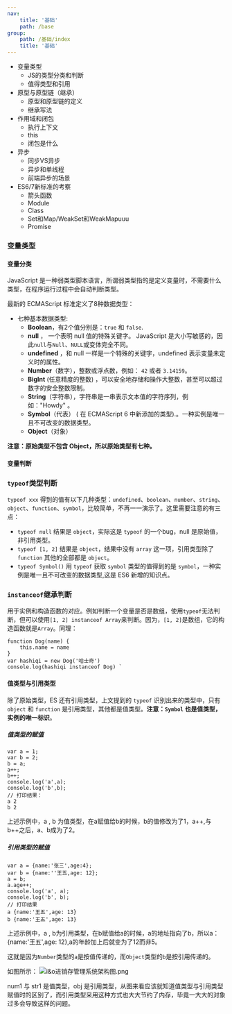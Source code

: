 ```yaml
---
nav:
    title: '基础'
    path: /base
group:
    path: /基础/index
    title: '基础'
---
```



* 变量类型
    * JS的类型分类和判断
    * 值得类型和引用
* 原型与原型链（继承）
    * 原型和原型链的定义
    * 继承写法
* 作用域和闭包
    * 执行上下文
    * this
    * 闭包是什么
* 异步
    * 同步VS异步
    * 异步和单线程
    * 前端异步的场景
* ES6/7新标准的考察
    * 箭头函数
    * Module
    * Class
    * Set和Map/WeakSet和WeakMapuuu
    * Promise

### 变量类型

#### 变量分类

JavaScript 是一种弱类型脚本语言，所谓弱类型指的是定义变量时，不需要什么类型，在程序运行过程中会自动判断类型。

最新的 ECMAScript 标准定义了8种数据类型：
*   七种基本数据类型:
    *   **Boolean**，有2个值分别是：`true` 和 `false`.
    *   **null** ， 一个表明 null 值的特殊关键字。 JavaScript 是大小写敏感的，因此`null`与`Null`、`NULL`或变体完全不同。
    *   **undefined** ，和 null 一样是一个特殊的关键字，undefined 表示变量未定义时的属性。
    *   **Number**（数字），整数或浮点数，例如： `42` 或者 `3.14159`。
    *   **BigInt** (任意精度的整数) ，可以安全地存储和操作大整数，甚至可以超过数字的安全整数限制。
    *   **String**（字符串），字符串是一串表示文本值的字符序列，例如："Howdy" 。
    *   **Symbol**（代表） ( 在 ECMAScript 6 中新添加的类型).。一种实例是唯一且不可改变的数据类型。
    *   **Object**（对象）

**注意：原始类型不包含 Object，所以原始类型有七种。**

#### 变量判断

### `typeof`类型判断

`typeof xxx` 得到的值有以下几种类型：`undefined`、`boolean`、`number`、`string`、`object`、`function`、`symbol`，比较简单，不再一一演示了。这里需要注意的有三点：

*   `typeof null` 结果是 `object`，实际这是 `typeof` 的一个bug，null 是原始值，非引用类型。
*   `typeof [1, 2]` 结果是 `object`，结果中没有 `array` 这一项，引用类型除了 `function` 其他的全部都是 `object`。
*   `typeof Symbol()` 用 `typeof` 获取 `symbol` 类型的值得到的是 `symbol`，一种实例是唯一且不可改变的数据类型,这是 ES6 新增的知识点。

### `instanceof`继承判断
用于实例和构造函数的对应。例如判断一个变量是否是数组，使用`typeof`无法判断，但可以使用`[1, 2] instanceof Array`来判断。因为，`[1, 2]`是数组，它的构造函数就是`Array`。同理：

    function Dog(name) { 
        this.name = name
    }
    var hashiqi = new Dog('哈士奇') 
    console.log(hashiqi instanceof Dog) `
    
#### 值类型与引用类型
除了原始类型，ES 还有引用类型，上文提到的 `typeof` 识别出来的类型中，只有 `object` 和 `function` 是引用类型，其他都是值类型。**注意：`Symbol` 也是值类型，实例的唯一标识**。

##### 值类型的赋值
    var a = 1;
    var b = 2;
    b = a;
    a++;
    b++;
    console.log('a',a);
    console.log('b',b);
    // 打印结果：
    a 2
    b 2

上述示例中，a , b 为值类型，在a赋值给b的时候，b的值修改为了1，a++,与b++之后，a、b成为了2。
##### 引用类型的赋值
    var a = {name:'张三',age:4};
    var b = {name:''王五,age: 12};
    a = b;
    a.age++;
    console.log('a', a); 
    console.log('b', b);
    // 打印结果
    a {name:'王五',age: 13}
    b {name:'王五',age: 13}
   
上述示例中，a , b为引用类型，在b赋值给a的时候，a的地址指向了b，所以a： {name:'王五',age: 12},a的年龄加上后就变为了12而非5。

这就是因为`Number`类型的`a`是按值传递的，而`Object`类型的`b`是按引用传递的。

如图所示：
![i&o进销存管理系统架构图.png](https://image-static.segmentfault.com/427/313/4273137309-5e8972ac22c7c_articlex)

num1 与 str1 是值类型，obj 是引用类型，从图来看应该就知道值类型与引用类型赋值时的区别了，而引用类型采用这种方式也大大节约了内存，毕竟一大大的对象过多会导致这样的问题。
